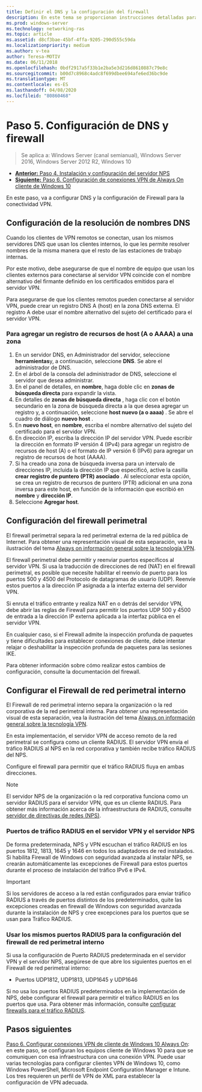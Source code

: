 ```yaml
---
title: Definir el DNS y la configuración del firewall
description: En este tema se proporcionan instrucciones detalladas para implementar Always On VPN en Windows Server 2016.
ms.prod: windows-server
ms.technology: networking-ras
ms.topic: article
ms.assetid: d8cf3bae-45bf-4ffa-9205-290d555c59da
ms.localizationpriority: medium
ms.author: v-tea
author: Teresa-MOTIV
ms.date: 06/11/2018
ms.openlocfilehash: 0bdf2917a5f33b1e2ba5e3d216d8610887c79e8c
ms.sourcegitcommit: b00d7c8968c4adc8f699dbee694afe6ed36bc9de
ms.translationtype: MT
ms.contentlocale: es-ES
ms.lasthandoff: 04/08/2020
ms.locfileid: "80860468"
---
```

# <a name="step-5-configure-dns-and-firewall-settings"></a>Paso 5. Configuración de DNS y firewall

>Se aplica a: Windows Server (canal semianual), Windows Server 2016, Windows Server 2012 R2, Windows 10

- [**Anterior:** Paso 4. Instalación y configuración del servidor NPS](vpn-deploy-nps.md)
- [**Siguiente:** Paso 6. Configuración de conexiones VPN de Always On cliente de Windows 10](vpn-deploy-client-vpn-connections.md)

En este paso, va a configurar DNS y la configuración de Firewall para la conectividad VPN.

## <a name="configure-dns-name-resolution"></a>Configuración de la resolución de nombres DNS

Cuando los clientes de VPN remotos se conectan, usan los mismos servidores DNS que usan los clientes internos, lo que les permite resolver nombres de la misma manera que el resto de las estaciones de trabajo internas.

Por este motivo, debe asegurarse de que el nombre de equipo que usan los clientes externos para conectarse al servidor VPN coincide con el nombre alternativo del firmante definido en los certificados emitidos para el servidor VPN.

Para asegurarse de que los clientes remotos pueden conectarse al servidor VPN, puede crear un registro DNS A (host) en la zona DNS externa. El registro A debe usar el nombre alternativo del sujeto del certificado para el servidor VPN.

### <a name="to-add-a-host-a-or-aaaa-resource-record-to-a-zone"></a>Para agregar un registro de recursos de host (A o AAAA) a una zona

1. En un servidor DNS, en Administrador del servidor, seleccione **herramientas**y, a continuación, seleccione **DNS**. Se abre el administrador de DNS.
2. En el árbol de la consola del administrador de DNS, seleccione el servidor que desea administrar.
3. En el panel de detalles, en **nombre**, haga doble clic en **zonas de búsqueda directa** para expandir la vista.
4. En detalles de **zonas de búsqueda directa** , haga clic con el botón secundario en la zona de búsqueda directa a la que desea agregar un registro y, a continuación, seleccione **host nuevo (a o aaaa)** . Se abre el cuadro de diálogo **nuevo host** .
5. En **nuevo host**, en **nombre**, escriba el nombre alternativo del sujeto del certificado para el servidor VPN.
6. En dirección IP, escriba la dirección IP del servidor VPN. Puede escribir la dirección en formato IP versión 4 (IPv4) para agregar un registro de recursos de host (A) o el formato de IP versión 6 (IPv6) para agregar un registro de recursos de host (AAAA).
7. Si ha creado una zona de búsqueda inversa para un intervalo de direcciones IP, incluida la dirección IP que especificó, active la casilla **crear registro de puntero (PTR) asociado** .  Al seleccionar esta opción, se crea un registro de recursos de puntero (PTR) adicional en una zona inversa para este host, en función de la información que escribió en **nombre** y **dirección IP**.
8. Seleccione **Agregar host**.

## <a name="configure-the-edge-firewall"></a>Configuración del firewall perimetral

El firewall perimetral separa la red perimetral externa de la red pública de Internet. Para obtener una representación visual de esta separación, vea la ilustración del tema [Always on información general sobre la tecnología VPN](../always-on-vpn-technology-overview.md).

El firewall perimetral debe permitir y reenviar puertos específicos al servidor VPN. Si usa la traducción de direcciones de red (NAT) en el firewall perimetral, es posible que necesite habilitar el reenvío de puerto para los puertos 500 y 4500 del Protocolo de datagramas de usuario (UDP). Reenvíe estos puertos a la dirección IP asignada a la interfaz externa del servidor VPN.

Si enruta el tráfico entrante y realiza NAT en o detrás del servidor VPN, debe abrir las reglas de Firewall para permitir los puertos UDP 500 y 4500 de entrada a la dirección IP externa aplicada a la interfaz pública en el servidor VPN.

En cualquier caso, si el Firewall admite la inspección profunda de paquetes y tiene dificultades para establecer conexiones de cliente, debe intentar relajar o deshabilitar la inspección profunda de paquetes para las sesiones IKE.

Para obtener información sobre cómo realizar estos cambios de configuración, consulte la documentación del firewall.

## <a name="configure-the-internal-perimeter-network-firewall"></a>Configurar el Firewall de red perimetral interno

El Firewall de red perimetral interno separa la organización o la red corporativa de la red perimetral interna. Para obtener una representación visual de esta separación, vea la ilustración del tema [Always on información general sobre la tecnología VPN](../always-on-vpn-technology-overview.md).

En esta implementación, el servidor VPN de acceso remoto de la red perimetral se configura como un cliente RADIUS.  El servidor VPN envía el tráfico RADIUS al NPS en la red corporativa y también recibe tráfico RADIUS del NPS.

Configure el firewall para permitir que el tráfico RADIUS fluya en ambas direcciones.

>[!NOTE]
>El servidor NPS de la organización o la red corporativa funciona como un servidor RADIUS para el servidor VPN, que es un cliente RADIUS. Para obtener más información acerca de la infraestructura de RADIUS, consulte [servidor de directivas de redes (NPS)](../../../../../networking/technologies/nps/nps-top.md).

### <a name="radius-traffic-ports-on-the-vpn-server-and-nps-server"></a>Puertos de tráfico RADIUS en el servidor VPN y el servidor NPS

De forma predeterminada, NPS y VPN escuchan el tráfico RADIUS en los puertos 1812, 1813, 1645 y 1646 en todos los adaptadores de red instalados. Si habilita Firewall de Windows con seguridad avanzada al instalar NPS, se crearán automáticamente las excepciones de Firewall para estos puertos durante el proceso de instalación del tráfico IPv6 e IPv4.

>[!IMPORTANT]
>Si los servidores de acceso a la red están configurados para enviar tráfico RADIUS a través de puertos distintos de los predeterminados, quite las excepciones creadas en firewall de Windows con seguridad avanzada durante la instalación de NPS y cree excepciones para los puertos que se usan para Tráfico RADIUS.

### <a name="use-the-same-radius-ports-for-the-internal-perimeter-network-firewall-configuration"></a>Usar los mismos puertos RADIUS para la configuración del firewall de red perimetral interno

Si usa la configuración de Puerto RADIUS predeterminada en el servidor VPN y el servidor NPS, asegúrese de que abre los siguientes puertos en el Firewall de red perimetral interno:

- Puertos UDP1812, UDP1813, UDP1645 y UDP1646

Si no usa los puertos RADIUS predeterminados en la implementación de NPS, debe configurar el firewall para permitir el tráfico RADIUS en los puertos que usa. Para obtener más información, consulte [configurar firewalls para el tráfico RADIUS](../../../../../networking/technologies/nps/nps-firewalls-configure.md).

## <a name="next-steps"></a>Pasos siguientes

[Paso 6. Configurar conexiones VPN de cliente de Windows 10 Always On](vpn-deploy-client-vpn-connections.md): en este paso, se configuran los equipos cliente de Windows 10 para que se comuniquen con esa infraestructura con una conexión VPN. Puede usar varias tecnologías para configurar clientes VPN de Windows 10, como Windows PowerShell, Microsoft Endpoint Configuration Manager e Intune. Los tres requieren un perfil de VPN de XML para establecer la configuración de VPN adecuada.